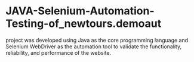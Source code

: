 # JAVA-Selenium-Automation-Testing-of_newtours.demoaut
 project was developed using Java as the core programming language and Selenium WebDriver as the automation tool to validate the functionality, reliability, and performance of the website.

